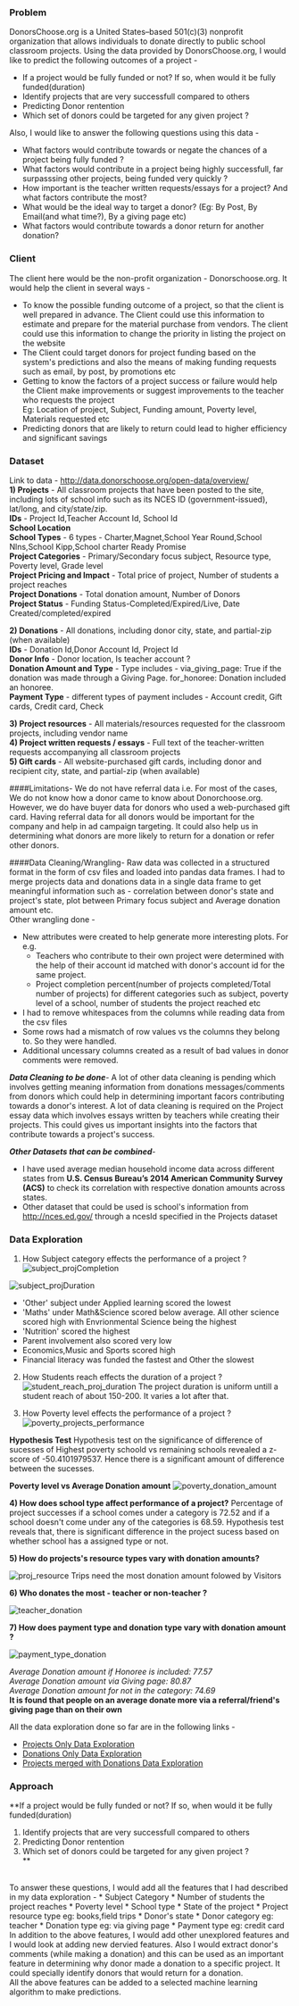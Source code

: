 ### Problem
DonorsChoose.org is a United States–based 501(c)(3) nonprofit organization that allows individuals to donate directly to public school 
classroom projects. Using the data provided by DonorsChoose.org, I would like to predict the following outcomes of a project - <br/>
* If a project would be fully funded or not? If so, when would it be fully funded(duration)<br/>
* Identify projects that are very successfull compared to others<br/>
* Predicting Donor rentention<br/>
* Which set of donors could be targeted for any given project ? <br/>

Also, I would like to answer the following questions using this data -<br/> 
* What factors would contribute towards or negate the chances of a project being fully funded ?<br/>
* What factors would contribute in a project being highly successfull, far surpasssing other projects, being funded very quickly ?<br/>
* How important is the teacher written requests/essays for a project? And what factors contribute the most?<br/>
* What would be the ideal way to target a donor? (Eg: By Post, By Email(and what time?), By a giving page etc)<br/>
* What factors would contribute towards a donor return for another donation?

### Client 
The client here would be the non-profit organization - Donorschoose.org. It would help the client in several ways -<br/> 
* To know the possible funding outcome of a project, so that the client is well prepared in advance. The Client could use this 
information to estimate and prepare for the material purchase from vendors. The client could use this information to change the priority in listing the project on the website <br/>
* The Client could target donors for project funding based on the system's predictions and also the means of making funding requests
such as email, by post, by promotions etc <br/>
* Getting to know the factors of a project success or failure would help the Client make improvements or suggest improvements to 
the teacher who requests the project <br/>
Eg: Location of project, Subject, Funding amount, Poverty level, Materials requested etc<br/>
* Predicting donors that are likely to return could lead to higher efficiency and significant savings<br/>

### Dataset 
Link to data - http://data.donorschoose.org/open-data/overview/<br/>
**1) Projects** - All classroom projects that have been posted to the site, including lots of school info such as its NCES ID 
(government-issued), lat/long, and city/state/zip.<br/>
**IDs** - Project Id,Teacher Account Id, School Id<br/>
**School Location**<br/>
**School Types** - 6 types - Charter,Magnet,School Year Round,School Nlns,School Kipp,School charter Ready Promise<br/>
**Project Categories** - Primary/Secondary focus subject, Resource type, Poverty level, Grade level<br/>
**Project Pricing and Impact** - Total price of project, Number of students a project reaches<br/>
**Project Donations** - Total donation amount, Number of Donors<br/>
**Project Status** - Funding Status-Completed/Expired/Live, Date Created/completed/expired<br/>

**2) Donations** - All donations, including donor city, state, and partial-zip (when available)<br/>
**IDs** - Donation Id,Donor Account Id, Project Id<br/>
**Donor Info** - Donor location, Is teacher account ?<br/>
**Donation Amount and Type** - Type includes - via_giving_page: True if the donation was made through a Giving Page. for_honoree: Donation included an honoree.<br/>
**Payment Type** - different types of payment includes - Account credit, Gift cards, Credit card, Check<br/>

**3) Project resources** - All materials/resources requested for the classroom projects, including vendor name<br/>
**4) Project written requests / essays** - Full text of the teacher-written requests accompanying all classroom projects<br/>
**5) Gift cards** - All website-purchased gift cards, including donor and recipient city, state, and partial-zip (when available)<br/>

####Limitations-
We do not have referral data i.e. For most of the cases, We do not know how a donor came to know about Donorchoose.org. However, we do have buyer data for donors who used a web-purchased gift card. Having referral data for all donors would be important for the company and help in ad campaign targeting. It could also help us in determining what donors are more likely to return for a donation or refer other donors.

####Data Cleaning/Wrangling-
Raw data was collected in a structured format in the form of csv files and loaded into pandas data frames. I had to merge projects data and donations data in a single data frame to get meaningful information such as - correlation between donor's state and project's state, plot between Primary focus subject and Average donation amount etc.<br/>
Other wrangling done - <br/>
* New attributes were created to help generate more interesting plots. For e.g.<br/>
  * Teachers who contribute to their own project were determined with the help of their account id matched with donor's account id for the same project.<br/>
  * Project completion percent(number of projects completed/Total number of projects) for different categories such as subject, poverty level of a school, number of students the project reached etc <br/>
* I had to remove whitespaces from the columns while reading data from the csv files <br/>
* Some rows had a mismatch of row values vs the columns they belong to. So they were handled.<br/>
* Additional uncessary columns created as a result of bad values in donor comments were removed.<br/>

***Data Cleaning to be done***-
A lot of other data cleaning is pending which involves getting meaning information from donations messages/comments from donors which could help in determining important facors contributing towards a donor's interest. A lot of data cleaning is required on the Project essay data which involves essays written by teachers while creating their projects. This could gives us important insights into the factors that contribute towards a project's success.

***Other Datasets that can be combined***-
* I have used average median household income data across different states from **U.S. Census Bureau’s 2014 American Community Survey (ACS)** to check its correlation with respective donation amounts across states.
* Other dataset that could be used is school's information from http://nces.ed.gov/ through a ncesId specified in the Projects dataset

### Data Exploration
1) How Subject category effects the performance of a project ?
![subject_projCompletion](https://raw.githubusercontent.com/maneeshj/data-science-intensive/master/Donor-Choose-Project/Images/subject_projCompletion.png)

![subject_projDuration](https://raw.githubusercontent.com/maneeshj/data-science-intensive/master/Donor-Choose-Project/Images/subject_projDuration.png)

* 'Other' subject under Applied learning scored the lowest
* 'Maths' under Math&Science scored below average. All other science scored high with Envrionmental Science being the highest
* 'Nutrition' scored the highest
* Parent involvement also scored very low
* Economics,Music and Sports scored high
* Financial literacy was funded the fastest and Other the slowest

2) How Students reach effects the duration of a project ?
![student_reach_proj_duration](https://raw.githubusercontent.com/maneeshj/data-science-intensive/master/Donor-Choose-Project/Images/student_reach_proj_duration.png)
The project duration is uniform untill a student reach of about 150-200. It varies a lot after that.

3) How Poverty level effects the performance of a project ?
![poverty_projects_performance](https://raw.githubusercontent.com/maneeshj/data-science-intensive/master/Donor-Choose-Project/Images/poverty_projects_performance.png)

**Hypothesis Test**
Hypothesis test on the significance of difference of sucesses of Highest poverty schoold vs remaining schools revealed a z-score of -50.4101979537. Hence there is a significant amount of difference between the sucesses.

**Poverty level vs Average Donation amount**
![poverty_donation_amount](https://raw.githubusercontent.com/maneeshj/data-science-intensive/master/Donor-Choose-Project/Images/poverty_donation_amount.png)

**4) How does school type affect performance of a project?**
Percentage of project successes if a school comes under a category is 72.52 and if a school doesn't come under any of the categories is 68.59. Hypothesis test reveals that, there is significant difference in the project sucess based on whether school has a assigned type or not.

**5) How do projects's resource types vary with donation amounts?**

![proj_resource](https://raw.githubusercontent.com/maneeshj/data-science-intensive/master/Donor-Choose-Project/Images/proj_resource.png)
Trips need the most donation amount folowed by Visitors

**6) Who donates the most - teacher or non-teacher ?**

![teacher_donation](https://raw.githubusercontent.com/maneeshj/data-science-intensive/master/Donor-Choose-Project/Images/teacher_donation.png)

**7) How does payment type and donation type vary with donation amount ?**

![payment_type_donation](https://raw.githubusercontent.com/maneeshj/data-science-intensive/master/Donor-Choose-Project/Images/payment_type_donation.png)

*Average Donation amount if Honoree is included: 77.57*<br/>
*Average Donation amount via Giving page: 80.87*<br/>
*Average Donation amount for not in the category: 74.69*<br/>
**It is found that people on an average donate more via a referral/friend's giving page than on their own**<br/>

All the data exploration done so far are in the following links - <br/>
* [Projects Only Data Exploration](https://github.com/maneeshj/data-science-intensive/blob/master/Donor-Choose-Project/ProjectsOnly_DataExploration.ipynb)<br/>
* [Donations Only Data Exploration](https://github.com/maneeshj/data-science-intensive/blob/master/Donor-Choose-Project/Donations_Only_DataExploration.ipynb)<br/>
* [Projects merged with Donations Data Exploration](https://github.com/maneeshj/data-science-intensive/blob/master/Donor-Choose-Project/Projects_Donations_DataExploration.ipynb)

### Approach
**If a project would be fully funded or not? If so, when would it be fully funded(duration)<br/>
1) Identify projects that are very successfull compared to others<br/>
2) Predicting Donor rentention<br/>
3) Which set of donors could be targeted for any given project ? <br/>**
<br/>
To answer these questions, I would add all the features that I had described in my data exploration -
* Subject Category
* Number of students the project reaches
* Poverty level
* School type
* State of the project
* Project resource type eg: books,field trips
* Donor's state
* Donor category eg: teacher
* Donation type eg: via giving page
* Payment type eg: credit card
<br/>In addition to the above features, I would add other unexplored features and I would look at adding new dervied features. Also I would extract donor's comments (while making a donation) and this can be used as an important feature in determining why donor made a donation to a specific project. It could specially identify donors that would return for a donation.<br/>
All the above features can be added to a selected machine learning algorithm to make predictions.
